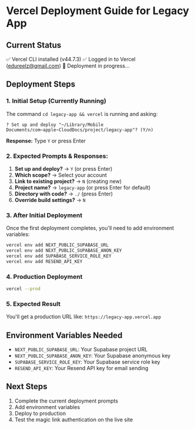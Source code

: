 # Vercel Deployment Guide for Legacy App

## Current Status
✅ Vercel CLI installed (v44.7.3)
✅ Logged in to Vercel (edureelz@gmail.com)
🔄 Deployment in progress...

## Deployment Steps

### 1. Initial Setup (Currently Running)
The command `cd legacy-app && vercel` is running and asking:
```
? Set up and deploy "~/Library/Mobile Documents/com~apple~CloudDocs/project/legacy-app"? (Y/n)
```

**Response:** Type `Y` or press Enter

### 2. Expected Prompts & Responses:
1. **Set up and deploy?** → `Y` (or press Enter)
2. **Which scope?** → Select your account
3. **Link to existing project?** → `N` (creating new)
4. **Project name?** → `legacy-app` (or press Enter for default)
5. **Directory with code?** → `./` (press Enter)
6. **Override build settings?** → `N`

### 3. After Initial Deployment
Once the first deployment completes, you'll need to add environment variables:

```bash
vercel env add NEXT_PUBLIC_SUPABASE_URL
vercel env add NEXT_PUBLIC_SUPABASE_ANON_KEY
vercel env add SUPABASE_SERVICE_ROLE_KEY
vercel env add RESEND_API_KEY
```

### 4. Production Deployment
```bash
vercel --prod
```

### 5. Expected Result
You'll get a production URL like: `https://legacy-app.vercel.app`

## Environment Variables Needed
- `NEXT_PUBLIC_SUPABASE_URL`: Your Supabase project URL
- `NEXT_PUBLIC_SUPABASE_ANON_KEY`: Your Supabase anonymous key
- `SUPABASE_SERVICE_ROLE_KEY`: Your Supabase service role key
- `RESEND_API_KEY`: Your Resend API key for email sending

## Next Steps
1. Complete the current deployment prompts
2. Add environment variables
3. Deploy to production
4. Test the magic link authentication on the live site
